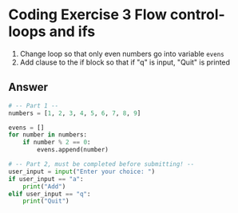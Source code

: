 # Coding Exercise 3 Flow control-loops and ifs

1. Change loop so that only even numbers go into variable `evens`
2. Add clause to the if block so that if "q" is input, "Quit" is printed

## Answer

```py
# -- Part 1 --
numbers = [1, 2, 3, 4, 5, 6, 7, 8, 9]

evens = []
for number in numbers:
    if number % 2 == 0:
        evens.append(number)

# -- Part 2, must be completed before submitting! --
user_input = input("Enter your choice: ")
if user_input == "a":
    print("Add")
elif user_input == "q":
    print("Quit")
```
